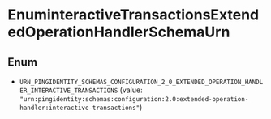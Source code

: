 

# EnuminteractiveTransactionsExtendedOperationHandlerSchemaUrn

## Enum


* `URN_PINGIDENTITY_SCHEMAS_CONFIGURATION_2_0_EXTENDED_OPERATION_HANDLER_INTERACTIVE_TRANSACTIONS` (value: `"urn:pingidentity:schemas:configuration:2.0:extended-operation-handler:interactive-transactions"`)




